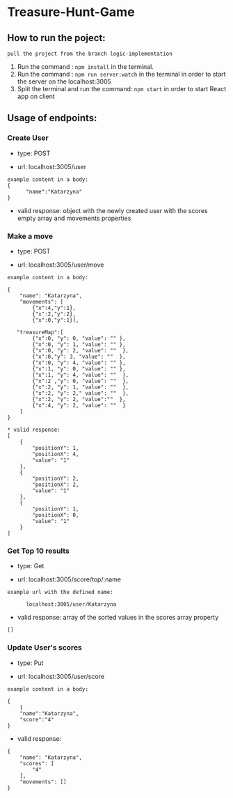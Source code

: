 # Treasure-Hunt-Game

## How to run the poject:

```pull the project from the branch logic-implementation ```

1. Run the command : `npm install` in the terminal.
2. Run the command : `npm run server:watch` in the terminal in order to start the server on the localhost:3005
3. Split the terminal and run the command: `npm start` in order to start React app on client

## Usage of endpoints:

### Create User

- type: POST

- url: localhost:3005/user

```
example content in a body:
{
      "name":"Katarzyna"
}
```

- valid response: object with the newly created user with the scores empty array and movements properties

### Make a move

- type: POST

- url: localhost:3005/user/move

```
example content in a body:

{
    "name": "Katarzyna",
    "movements": [
    	{"x":4,"y":1},
    	{"x":2,"y":2},
    	{"x":0,"y":1}],

   "treasureMap":[
        {"x":0, "y": 0, "value": "" },
        {"x":0, "y": 1, "value": "" },
        {"x":0, "y": 2, "value": ""  },
        {"x":0,"y": 3, "value": ""  },
        {"x":0, "y": 4, "value": "" },
        {"x":1, "y": 0, "value": "" },
        {"x":1, "y": 4, "value": ""  },
        {"x":2 ,"y": 0, "value": ""  },
        {"x":2, "y": 1, "value": ""  },
        {"x":2, "y": 2," value": ""  },
        {"x":2, "y": 2, "value":""  },
        {"x":4, "y": 2, "value": ""  }
    ]
}

```

```
* valid response:
[
    {
        "positionY": 1,
        "positionX": 4,
        "value": "1"
    },
    {
        "positionY": 2,
        "positionX": 2,
        "value": "1"
    },
    {
        "positionY": 1,
        "positionX": 0,
        "value": "1"
    }
]
```

### Get Top 10 results

- type: Get

- url: localhost:3005/score/top/:name

```
example url with the defined name:

      localhost:3005/user/Katarzyna

```

- valid response: array of the sorted values in the scores array property

```
[]
```

### Update User's scores

- type: Put

- url: localhost:3005/user/score

```
example content in a body:

{
    {
	"name":"Katarzyna",
	"score":"4"
}

```

- valid response:

```
{
    "name": "Katarzyna",
    "scores": [
        "4"
    ],
    "movements": []
}
```
